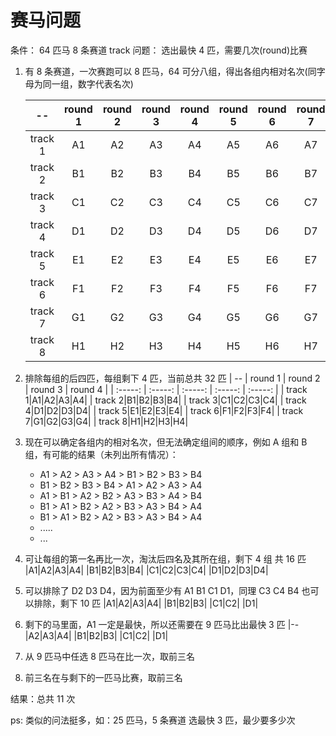 # 赛马问题

条件： 64 匹马 8 条赛道 track
问题： 选出最快 4 匹，需要几次(round)比赛

1. 有 8 条赛道，一次赛跑可以 8 匹马，64 可分八组，得出各组内相对名次(同字母为同一组，数字代表名次)

   |   --    | round 1 | round 2 | round 3 | round 4 | round 5 | round 6 | round 7 | round 8 |
   | :-----: | :-----: | :-----: | :-----: | :-----: | :-----: | :-----: | :-----: | :-----: |
   | track 1 |   A1    |   A2    |   A3    |   A4    |   A5    |   A6    |   A7    |   A8    |
   | track 2 |   B1    |   B2    |   B3    |   B4    |   B5    |   B6    |   B7    |   B8    |
   | track 3 |   C1    |   C2    |   C3    |   C4    |   C5    |   C6    |   C7    |   C8    |
   | track 4 |   D1    |   D2    |   D3    |   D4    |   D5    |   D6    |   D7    |   D8    |
   | track 5 |   E1    |   E2    |   E3    |   E4    |   E5    |   E6    |   E7    |   E8    |
   | track 6 |   F1    |   F2    |   F3    |   F4    |   F5    |   F6    |   F7    |   F8    |
   | track 7 |   G1    |   G2    |   G3    |   G4    |   G5    |   G6    |   G7    |   G8    |
   | track 8 |   H1    |   H2    |   H3    |   H4    |   H5    |   H6    |   H7    |   H8    |

2. 排除每组的后四匹，每组剩下 4 匹，当前总共 32 匹
   | -- | round 1 | round 2 | round 3 | round 4 |
   | :-----: | :-----: | :-----: | :-----: | :-----: |
   | track 1|A1|A2|A3|A4|
   | track 2|B1|B2|B3|B4|
   | track 3|C1|C2|C3|C4|
   | track 4|D1|D2|D3|D4|
   | track 5|E1|E2|E3|E4|
   | track 6|F1|F2|F3|F4|
   | track 7|G1|G2|G3|G4|
   | track 8|H1|H2|H3|H4|
3. 现在可以确定各组内的相对名次，但无法确定组间的顺序，例如 A 组和 B 组，有可能的结果（未列出所有情况）：

   - A1 > A2 > A3 > A4 > B1 > B2 > B3 > B4
   - B1 > B2 > B3 > B4 > A1 > A2 > A3 > A4
   - A1 > B1 > A2 > B2 > A3 > B3 > A4 > B4
   - B1 > A1 > B2 > A2 > B3 > A3 > B4 > A4
   - B1 > A1 > B2 > A2 > B3 > A3 > B4 > A4
   - .....
   - ...

4. 可让每组的第一名再比一次，淘汰后四名及其所在组，剩下 4 组 共 16 匹
   |A1|A2|A3|A4|
   |B1|B2|B3|B4|
   |C1|C2|C3|C4|
   |D1|D2|D3|D4|

5. 可以排除了 D2 D3 D4，因为前面至少有 A1 B1 C1 D1，同理 C3 C4 B4 也可以排除，剩下 10 匹
   |A1|A2|A3|A4|
   |B1|B2|B3|
   |C1|C2|
   |D1|

6. 剩下的马里面，A1 一定是最快，所以还需要在 9 匹马比出最快 3 匹
   |--|A2|A3|A4|
   |B1|B2|B3|
   |C1|C2|
   |D1|

7. 从 9 匹马中任选 8 匹马在比一次，取前三名

8. 前三名在与剩下的一匹马比赛，取前三名

 <!-- 7. 除了 A4 之外的 8 匹马再比一次,

      - 假如 A3 在第三名或者更后，A4 就更不可能在前 4 了，直接取前 3 名
      - 假如 A3 在第一或第二，则 前三名和 A4 再比一次，再取前三名 -->

结果：总共 11 次

ps: 类似的问法挺多，如：25 匹马，5 条赛道 选最快 3 匹，最少要多少次

